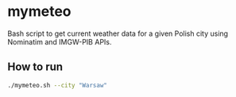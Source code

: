 # mymeteo

Bash script to get current weather data for a given Polish city using Nominatim and IMGW-PIB APIs.

## How to run

```bash
./mymeteo.sh --city "Warsaw"
